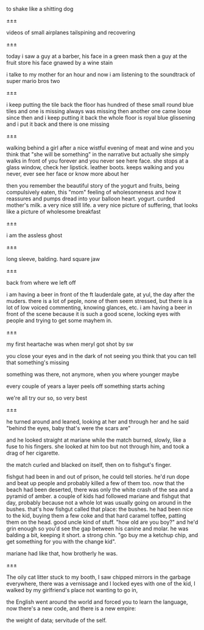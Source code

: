 to shake like a shitting dog

±±±

videos of small airplanes tailspining and recovering

±±±

today i saw a guy at a barber, his face in a green mask
then a guy at the fruit store
his face gnawed by a wine stain

i talke to my mother for an hour
and now i am listening
to the soundtrack of super mario bros two

±±±

i keep putting the tile back
the floor has hundred of these small round blue tiles
and one is missing
always was missing
then another one came loose since then
and i keep putting it back
the whole floor is royal blue
glissening
and i put it back
and there is one missing

±±±

walking behind a girl after a nice wistful evening of meat and wine and you think that "she will be something" in the narrative but actually she simply walks in front of you forever and you never see here face. she stops at a glass window, check her lipstick. leather boots. keeps walking and you never, ever see her face or know more about her

then you remember the beautiful story of the yogurt and fruits, being compulsively eaten, this "mom" feeling of wholesomeness and how it reassures and pumps dread into your balloon heart. yogurt. curded mother's milk. a very nice still life. a very nice picture of suffering, that looks like a picture of wholesome breakfast

±±±

i am the assless ghost

±±±

long sleeve, balding. hard square jaw

±±±

back from where we left off

i am having a beer in front of the ft lauderdale gate, at yul, the day after the muders. there is a lot of peple, none of them seem stressed, but there is a lot of low voiced commenting, knowing glances, etc. i am having a beer in front of the scene because it is such a good scene, locking eyes with people and trying to get some mayhem in.

±±±

my first heartache was when meryl got shot by sw

you close your eyes and in the dark of not seeing 
you think that you can tell that something's missing

something was there, not anymore, when you where younger
maybe

every couple of years a layer peels off
something starts aching

we're all try our so, so very best

±±±

he turned around and leaned, looking at her and through her and he said
"behind the eyes, baby 
that's were the scars are"

and he looked straight at mariane while the match burned, slowly, like a fuse to his fingers. she looked at him too but not through him, and took a drag of her cigarette.

the match curled and blacked on itself, then on to fishgut's finger.

fishgut had been in and out of prison, he could tell stories. he'd run dope and beat up people and probably killed a few of them too. now that the beach had been deserted, there was only the white crash of the sea and a pyramid of amber. a couple of kids had followed mariane and fishgut that day, probably because not a whole lot was usually going on around in the bushes. that's how fishgut called that place: the bushes. he had been nice to the kid, buying them a few coke and that hard caramel toffee, patting them on the head. good uncle kind of stuff. "how old are you boy?" and he'd grin enough so you'd see the gap between his canine and molar. he was balding a bit, keeping it short. a strong chin. "go buy me a ketchup chip, and get something for you with the change kid".

mariane had like that, how brotherly he was.

±±±

The oily cat litter stuck to my booth,
I saw chipped mirrors in the garbage everywhere,
there was a vernissage and I locked eyes with one of the kid,
I walked by my girlfriend's place not wanting to go in,
 
the English went around the world and forced you to learn the language,
now there's a new code,
and there is a new empire:

the weight of data; servitude of the self.


